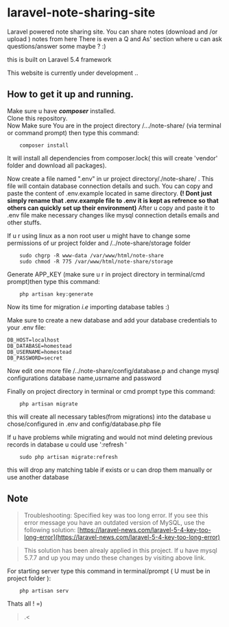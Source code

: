 # laravel-note-sharing-site
Laravel powered note sharing site. You can share notes (download and /or upload ) notes from here 
There is even a Q and As' section where u can ask questions/answer some maybe ? :)

this is built on Laravel 5.4 framework 

This website is currently under development ..


##  How to get it up and running.

Make sure u have **_composer_** installed.      
Clone this repository.  
Now Make sure You are in the project  directory /.../note-share/ (via terminal or command prompt) then type this command:    
	
		composer install     
	
It will install all dependencies from composer.lock( this will create 'vendor' folder and download all packages).

Now create a file named ".env" in ur project directory/./note-share/ . This file will contain database connection details and such. You can copy and paste the content of .env.example located in same directory. **(! Dont just simply rename that .env.example file to .env it is kept as refrence so that others can quickly set up their environment)** 
After u copy and paste it to .env file make necessary changes like mysql connection details emails and other stuffs.   

If u r using linux as a non root user u might have to change some permissions of ur project folder and /../note-share/storage folder   

		sudo chgrp -R www-data /var/www/html/note-share
 		sudo chmod -R 775 /var/www/html/note-share/storage
 
 Generate APP_KEY (make sure u r in project directory in terminal/cmd prompt)then type this command:   
 
 		php artisan key:generate   
	

Now its time for migration _i.e_ importing database tables :)

Make sure to create a new database and add your database credentials to your .env file:   
	
	DB_HOST=localhost
	DB_DATABASE=homestead
	DB_USERNAME=homestead
	DB_PASSWORD=secret
	

Now edit one more file /../note-share/config/database.p and change mysql configurations database name,usrname and password   

Finally on project directory in terminal or cmd prompt type this command:
		
		php artisan migrate
	
this will create all necessary tables(from migrations) into the database u chose/configured in .env and config/database.php file 

If u have problems while migrating and would not mind deleting previous records in database u could use ':refresh '

		sudo php artisan migrate:refresh

this will drop any  matching table if exists or u can drop them manually  or use another database
## Note 
>Troubleshooting: Specified key was too long error. If you see this error message you have an outdated version of MySQL, use the following solution: [https://laravel-news.com/laravel-5-4-key-too-long-error](https://laravel-news.com/laravel-5-4-key-too-long-error)

>This solution has been alrealy applied in this project. If u have mysql 5.7.7 and up you may undo these changes by visiting above link.   

For starting server type this command in terminal/prompt ( U must be in project folder ):   
	
		php artisan serv


Thats all !  =)    
>.<

